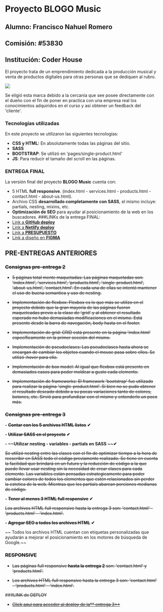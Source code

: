 # Proyecto BLOGO Music
## Alumno: Francisco Nahuel Romero
## Comisión: #53830
## Institución: Coder House
El proyecto trata de un emprendimiento dedicada a la producción musical y venta de productos digitales para otras personas que se dediquen al rubro.

[![](https://i.imgur.com/KOxlpcz.png)](http://https://i.imgur.com/KOxlpcz.png)

Se eligió esta marca debido a la cercanía que see posee directamente con el dueño con el fin de poner en practica con una empresa real los conocimientos adquiridos en el curso y así obtener un feedback del 'cliente'.

### Tecnologías utilizadas
En este proyecto se utilizaron las siguientes tecnologías:

- **CSS y HTML:** En absolutamente todas las páginas del sitio.
- **SASS**
- **BOOTSTRAP**: Se utilizó en 'pages/single-product.html'
- **JS**: Para reducir el tamaño del scroll en las páginas.

### ENTREGA FINAL
La versión final del proyecto **BLOGO Music** cuenta con:
- 5 HTML **full responsive**. (index.html - services.html - products.html - contact.html - about-us.html).
- Archivo CSS **desarrollado completamente con SASS**, el mismo incluye: partials, nesting, mixins, etc.
- **Optimización de SEO** para ayudar al posicionamiento de la web en los buscadores.
###LINKs de la entrega FINAL:
- [Link a **GitHub deploy**](https://franromero0.github.io/proyecto-dw-blogo-music-romero/ "Link a GitHub deploy")
- [Link a **Netlify deploy**](https://blogomusic.netlify.app/ "Link a Netlify deploy")
- [Link a **PRESUPUESTO**](https://drive.google.com/file/d/1jbdRsrdHZeyNXoBC1CiitOMhebycOnyo/view?usp=sharing "Link a PRESUPUESTO")
- [Link a diseño en **FIGMA**](https://www.figma.com/file/EHSuQuzMnMuPKIK1qaXE5s/proyecto-desarrollo-web?type=design&node-id=0-1&mode=design&t=JNnUSHsq41V7582h-0 "Link a diseño en FIGMA")

## PRE-ENTREGAS ANTERIORES
### ~~Consignas pre-entrega 2~~
- ~~5 páginas total mente maquetadas: Las páginas maquetadas son: 'index.html', 'services.html', 'products.html', 'single-product.html', 'about-us.html', 'contact.html'. En cada una de ellas se intentó mantener el uso de buena semantica y uso de nesting.~~

- ~~Implementación de flexbox: Flexbox es lo que más se utilizo en el proyecto debido que la gran mayoría de las páginas fueron maqueteadas previo a la clase de 'grid' y al obtener el resultado esperado no hubo demasiadas modificaciones en el mismo. Está presente desde la barra de navegación, body hasta en el footer.~~

- ~~Implementación de grid: GRID está presente en la página 'index.html' específicamente en la primer sección del mismo.~~

- ~~Implementación de pseudoclases: Las pseudoclases hasta ahora se encargan de cambiar los objetos cuando el mouse pasa sobre ellos. Se utilizó :hover para ello.~~

- ~~Implementación de box model: Al igual que flexbox está presente en demasiados casos para poder moldear a gusto cada elemento.~~

- ~~Implementación de frameworks: El framework 'bootstrap' fue utilizado para realizar la página 'single-product.html'. Si bien no se pudo obtener el resultado deseado debido a su pocas variaciones tanto de colores, botones, etc. Sirvió para profundizar con el mismo y entenderlo un poco más.~~

### ~~Consignas pre-entrega 3~~
**- ~~Contar con los 5 archivos HTML listos~~ ✔**

**- ~~Utilizar SASS en el proyecto~~ ✔**

**- ~~Utilizar nesting - variables - partials en SASS ~~✔**

  ~~Se utilizó nesting entre las clases con el fin de optimizar tiempo a la hora de reescribir en SASS todo el código previamente realizado. Se tiene en cuenta la facilidad que brindará en un futuro y la reducción de código a la que puede llevar usar nesting sin la necesidad de crear clases para cada elemento.~~
  ~~Las variables están pensadas estrategicamente para poder cambiar colores de todos los elementos que estén relacionados sin perder la estetica de la web. Mientras que los partials abarcan porciones medianas de código.~~

**- ~~Tener al menos 3 HTML full responsive~~ ✔**

  ~~Los archivos HTML full responsive hasta la entrega 3 son: 'contact.html' - 'products.html' - 'index.html'.~~

**- ~~Agregar SEO a todos los archivos HTML~~ ✔**

~~  Todos los archivos HTML cuentan con etiquetas personalizadas que ayudarán a mejorar el posicionamiento en los motores de búsqueda de Google.~~


### ~~RESPONSIVE~~
- ~~Las páginas full responsive **hasta la entrega 2** son: 'contact.html' y 'products.html'.~~

- ~~Los archivos HTML full responsive hasta la entrega 3 son: 'contact.html' - 'products.html' - 'index.html'.~~

###~~LINK de DEPLOY~~
- ~~[Click aquí para acceder al deploy de la** entrega 3**](http://http://https://franromero0.github.io/proyecto-desarrollow-web-sass/  "Click aquí para acceder al deploy")~~
~~~~
